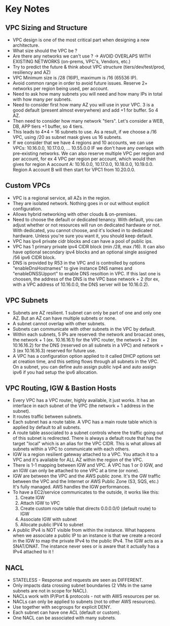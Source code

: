 # Key Notes

## VPC Sizing and Structure

* VPC design is one of the most critical part when designing a new architecture.
* What size should the VPC be ?
* Are there any networks we can't use ? -> AVOID OVERLAPS WITH EXISTING NETWORKS (on-prems, VPC's, Vendors, etc.)
* Try to predict the future & think about VPC structure (tiers/dev/test/prod, resiliency and AZ)
* VPC Minimum size is /28 (16IP), maximum is /16 (65536 IP).
* Avoid common range in order to avoid future issues. Reserve 2+ networks per region being used, per account.
* Need to ask how many subnets you will need and how many IPs in total with how many per subnets.
* Need to consider first how many AZ you will use in your VPC. 3 is a good default (present almost everywhere) and add +1 for buffer. So 4 AZ.
* Then need to consider how many network "tiers". Let's consider a WEB, DB, APP tiers +1 buffer, so 4 tiers.
* This leads to 4*4 = 16 subnets to use. As a result, if we choose a /16 VPC, using /20 as subnet mask gives us 16 subnets.
* If we consider that we have 4 regions and 10 accounts, we can use VPCs: 10.16.0.0, 10.17.0.0, ... 10.55.0.0 IF we don't have any overlaps with pre-existing networks. We can also reserve multiple VPC per region and per account, for ex 4 VPC per region per account, which would then gives for region A account A: 10.16.0.0, 10.17.0.0, 10.18.0.0, 10.19.0.0. Region A account B will then start for VPC1 from 10.20.0.0.

## Custom VPCs

* VPC is a regional service, all AZs in the region.
* They are isolated network. Nothing goes in or out without explicit configuration.
* Allows hybrid networking with other clouds & on-premises.
* Need to choose the default or dedicated tenancy. With default, you can adjust whether or not resources will run on dedicated hardware or not. With dedicated, you cannot choose, and it's locked in to dedicated hardware. Unless you're sure you want it, you should keep default.
* VPC has ipv4 private cidr blocks and can have a pool of public ips.
* VPC has 1 primary private ipv4 CIDR block (min /28, max /16). It can also have optional secondary ipv4 blocks and an optional single assigned /56 ipv6 CIDR block.
* DNS is provided by R53 in the VPC and is controlled by options "enableDnsHostnames" to give instance DNS names and "enableDNSSUpport" to enable DNS resoltion in VPC. If this last one is choosen, the address of the DNS is the VPC base network + 2 (for ex, with a VPC address of 10.16.0.0, the DNS server will be 10.16.0.2).

## VPC Subnets

* Subnets are AZ resilient. 1 subnet can only be part of one and only one AZ. But an AZ can have multiple subnets or none.
* A subnet cannot overlap with other subnets.
* Subnets can communicate with other subnets in the VPC by default.
* Within each subnets, 5 IPs are reserved: the network and broacast ones, the network + 1 (ex. 10.16.16.1) for the VPC router, the network + 2 (ex 10.16.16.2) for the DNS (reserved on all subnets in a VPC) and network + 3 (ex 10.16.16.3) reserved for future use.
* A VPC has a configuration option applied to it called DHCP options set at creation time, and this setting flows through all subnets in the VPC. On a subnet, you can define auto assign public ivp4 and auto assign ipv6 if you had setup the ipv6 allocation.

## VPC Routing, IGW & Bastion Hosts

* Every VPC has a VPC router, highly available, it just works. It has an interface in each subnet of the VPC (the network + 1 address in the subnet).
* It routes traffic between subnets.
* Each subnet has a route table. A VPC has a main route table which is applied by default to all subnets.
* A route table associated to a subnet controls where the traffic going out of this subnet is redirected. There is always a default route that has the target "local" which is an alias for the VPC CIDR. This is what allows all subnets within a VPC to communicate with each others.
* IGW is a region resilient gateway attached to a VPC. You attach it to a VPC and it's available for ALL AZ within the region of the VPC.
* There is 1-1 mapping between IGW and VPC. A VPC has 1 or 0 IGW, and an IGW can only be attached to one VPC at a time (or none).
* IGW are between the VPC and the AWS public zone. It's the GW traffic between the VPC and the Internet or AWS Public Zone (S3, SQS, etc.) It's fully managed. AWS handles the IGW performances.
* To have a EC2/service communicates to the outside, it works like this:
    1. Create IGW
    2. Attach IGW to VPC
    3. Create custom route table that directs 0.0.0.0/0 (default route) to IGW
    4. Associate IGW with subnet
    5. Allocate public IPV4 to subnet
* A public IPv4 is NOT visible from within the instance. What happens when we associate a public IP to an instance is that we create a record in the IGW to map the private IPv4 to the public IPv4. The IGW acts as a SNAT/DNAT. The instance never sees or is aware that it actually has a IPv4 attached to it !

## NACL

* STATELESS - Response and requests are seen as DIFFERENT.
* Only impacts data crossing subnet boundaries (2 VMs in the same subnets are not in scope for NACL).
* NACLs work with IP/Port & protocols - not with AWS resources per se.
* NACLs can only be applied to subnets (not to other AWS resources).
* Use together with secgroups for explicit DENY.
* Each subnet can have one ACL (default or custom).
* One NACL can be associated with many subnets.
